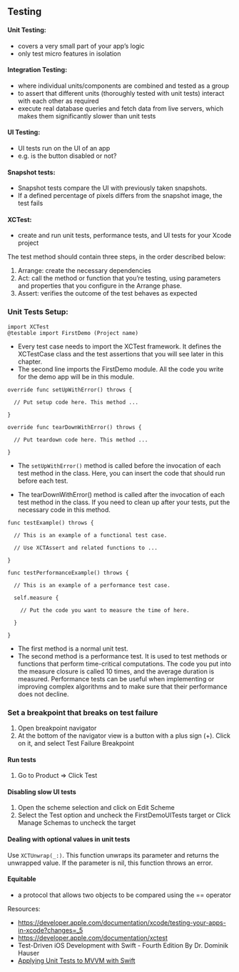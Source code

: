 ## Testing

#### Unit Testing: 
- covers a very small part of your app’s logic
- only test micro features in isolation

#### Integration Testing:
- where individual units/components are combined and tested as a group
- to assert that different units (thoroughly tested with unit tests) interact with each other as required
- execute real database queries and fetch data from live servers, which makes them significantly slower than unit tests

#### UI Testing:
- UI tests run on the UI of an app
- e.g. is the button disabled or not?

#### Snapshot tests:
- Snapshot tests compare the UI with previously taken snapshots. 
- If a defined percentage of pixels differs from the snapshot image, the test fails

#### XCTest: 
- create and run unit tests, performance tests, and UI tests for your Xcode project

The test method should contain three steps, in the order described below:

1. Arrange: create the necessary dependencies
2. Act: call the method or function that you’re testing, using parameters and properties that you configure in the Arrange phase.
3. Assert: verifies the outcome of the test behaves as expected


### Unit Tests Setup:

```
import XCTest
@testable import FirstDemo (Project name)
```

- Every test case needs to import the XCTest framework. It defines the XCTestCase class and the test assertions that you will see later in this chapter.
- The second line imports the FirstDemo module. All the code you write for the demo app will be in this module. 

```
override func setUpWithError() throws {

  // Put setup code here. This method ...

}

override func tearDownWithError() throws {

  // Put teardown code here. This method ...

}
```

- The `setUpWithError()` method is called before the invocation of each test method in the class. Here, you can insert the code that should run before each test.

- The tearDownWithError() method is called after the invocation of each test method in the class. If you need to clean up after your tests, put the necessary code in this method.

```
func testExample() throws {

  // This is an example of a functional test case.

  // Use XCTAssert and related functions to ...

}

func testPerformanceExample() throws {

  // This is an example of a performance test case.

  self.measure {

    // Put the code you want to measure the time of here.

  }

}
```

- The first method is a normal unit test.
- The second method is a performance test. It is used to test methods or functions that perform time-critical computations. The code you put into the measure closure is called 10 times, and the average duration is measured. Performance tests can be useful when implementing or improving complex algorithms and to make sure that their performance does not decline. 

### Set a breakpoint that breaks on test failure

1. Open breakpoint navigator
2. At the bottom of the navigator view is a button with a plus sign (+). Click on it, and select Test Failure Breakpoint

#### Run tests
1. Go to Product => Click Test
   
#### Disabling slow UI tests
1. Open the scheme selection and click on Edit Scheme
2. Select the Test option and uncheck the FirstDemoUITests target or Click Manage Schemas to uncheck the target

#### Dealing with optional values in unit tests

Use `XCTUnwrap(_:)`. This function unwraps its parameter and returns the unwrapped value. If the parameter is nil, this function throws an error. 

#### Equitable
- a protocol that allows two objects to be compared using the == operator

Resources:
- https://developer.apple.com/documentation/xcode/testing-your-apps-in-xcode?changes=_5
- https://developer.apple.com/documentation/xctest
- Test-Driven iOS Development with Swift - Fourth Edition By Dr. Dominik Hauser
- [Applying Unit Tests to MVVM with Swift](https://medium.com/@koromikoneo/applying-unit-tests-to-mvvm-with-swift-ba5a79df8a18)